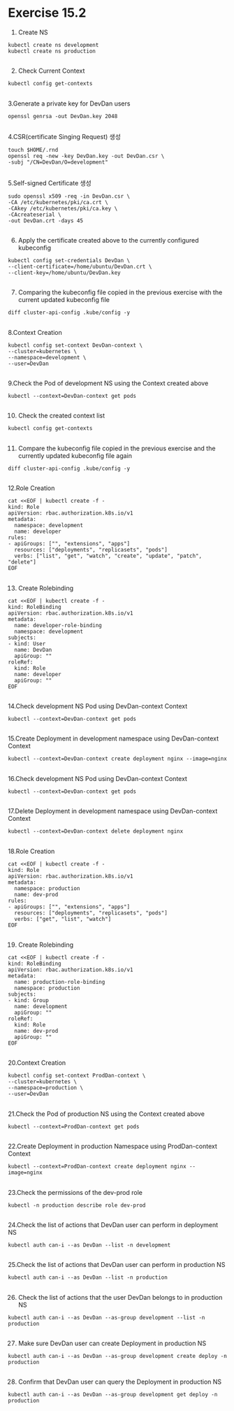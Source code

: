 # Exercise 15.2


1. Create NS
```
kubectl create ns development
kubectl create ns production
```

##

2. Check Current Context
```
kubectl config get-contexts
```

##

3.Generate a private key for DevDan users
```
openssl genrsa -out DevDan.key 2048
```

##

4.CSR(certificate Singing Request) 생성
```
touch $HOME/.rnd
openssl req -new -key DevDan.key -out DevDan.csr \
-subj "/CN=DevDan/O=development"
```

##

5.Self-signed Certificate 생성
```
sudo openssl x509 -req -in DevDan.csr \
-CA /etc/kubernetes/pki/ca.crt \
-CAkey /etc/kubernetes/pki/ca.key \
-CAcreateserial \
-out DevDan.crt -days 45
```

##

6. Apply the certificate created above to the currently configured kubeconfig
```
kubectl config set-credentials DevDan \
--client-certificate=/home/ubuntu/DevDan.crt \
--client-key=/home/ubuntu/DevDan.key
```

##

7. Comparing the kubeconfig file copied in the previous exercise with the current updated kubeconfig file
```
diff cluster-api-config .kube/config -y
```

##

8.Context Creation
```
kubectl config set-context DevDan-context \
--cluster=kubernetes \
--namespace=development \
--user=DevDan
```

##

9.Check the Pod of development NS using the Context created above
```
kubectl --context=DevDan-context get pods
```

##

10. Check the created context list
```
kubectl config get-contexts
```

##

11. Compare the kubeconfig file copied in the previous exercise and the currently updated kubeconfig file again
```
diff cluster-api-config .kube/config -y
```

##

12.Role Creation
```
cat <<EOF | kubectl create -f -
kind: Role
apiVersion: rbac.authorization.k8s.io/v1
metadata:
  namespace: development
  name: developer
rules:
- apiGroups: ["", "extensions", "apps"]
  resources: ["deployments", "replicasets", "pods"]
  verbs: ["list", "get", "watch", "create", "update", "patch", "delete"]
EOF
```

##

13. Create Rolebinding
```
cat <<EOF | kubectl create -f -
kind: RoleBinding
apiVersion: rbac.authorization.k8s.io/v1
metadata:
  name: developer-role-binding
  namespace: development
subjects:
- kind: User
  name: DevDan
  apiGroup: ""
roleRef:
  kind: Role
  name: developer
  apiGroup: ""
EOF
```

##

14.Check development NS Pod using DevDan-context Context
```
kubectl --context=DevDan-context get pods
```

##

15.Create Deployment in development namespace using DevDan-context Context
```
kubectl --context=DevDan-context create deployment nginx --image=nginx
```

##

16.Check development NS Pod using DevDan-context Context
```
kubectl --context=DevDan-context get pods
```

##

17.Delete Deployment in development namespace using DevDan-context Context
```
kubectl --context=DevDan-context delete deployment nginx
```

##

18.Role Creation
```
cat <<EOF | kubectl create -f -
kind: Role
apiVersion: rbac.authorization.k8s.io/v1
metadata:
  namespace: production
  name: dev-prod
rules:
- apiGroups: ["", "extensions", "apps"]
  resources: ["deployments", "replicasets", "pods"]
  verbs: ["get", "list", "watch"]
EOF
```

##

19. Create Rolebinding
```
cat <<EOF | kubectl create -f -
kind: RoleBinding
apiVersion: rbac.authorization.k8s.io/v1
metadata:
  name: production-role-binding
  namespace: production        
subjects:
- kind: Group
  name: development
  apiGroup: ""
roleRef:
  kind: Role
  name: dev-prod                
  apiGroup: ""
EOF
```

##

20.Context Creation
```
kubectl config set-context ProdDan-context \
--cluster=kubernetes \
--namespace=production \
--user=DevDan
```

##

21.Check the Pod of production NS using the Context created above
```
kubectl --context=ProdDan-context get pods
```

##

22.Create Deployment in production Namespace using ProdDan-context Context
```
kubectl --context=ProdDan-context create deployment nginx --image=nginx
```

##

23.Check the permissions of the dev-prod role
```
kubectl -n production describe role dev-prod
```

##

24.Check the list of actions that DevDan user can perform in deployment NS
```
kubectl auth can-i --as DevDan --list -n development
```

##

25.Check the list of actions that DevDan user can perform in production NS
```
kubectl auth can-i --as DevDan --list -n production
```

##

26. Check the list of actions that the user DevDan belongs to in production NS
```
kubectl auth can-i --as DevDan --as-group development --list -n production
```

##

27. Make sure DevDan user can create Deployment in production NS
```
kubectl auth can-i --as DevDan --as-group development create deploy -n production
```

##

28. Confirm that DevDan user can query the Deployment in production NS
```
kubectl auth can-i --as DevDan --as-group development get deploy -n production
```